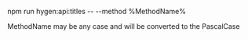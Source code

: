 npm run hygen:api:titles -- --method %MethodName%

MethodName may be any case and will be converted to the PascalCase